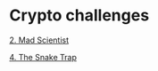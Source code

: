 # Crypto challenges

<!-- - [1. Not gonna get me](./1.%20Not%20gonna%20get%20me) -->

[2. Mad Scientist](./3.%20Mad%20Scientist)



[4. The Snake Trap](./4.%20The%20Snake%20Trap)
